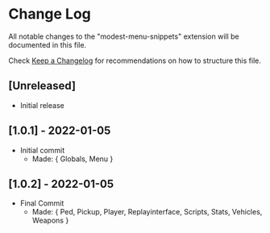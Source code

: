 # Change Log

All notable changes to the "modest-menu-snippets" extension will be documented in this file.

Check [Keep a Changelog](http://keepachangelog.com/) for recommendations on how to structure this file.

## [Unreleased]

- Initial release

## [1.0.1] - 2022-01-05

- Initial commit
    - Made: { 
        Globals, 
        Menu
    }


## [1.0.2] - 2022-01-05

- Final Commit
    - Made: { 
        Ped, 
        Pickup, 
        Player, 
        Replayinterface, 
        Scripts, 
        Stats,
        Vehicles,
        Weapons
    }